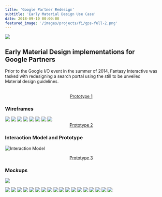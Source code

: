 ```yaml
---
title: 'Google Partner Redesign'
subtitle: 'Early Material Design Use Case'
date: 2018-09-10 00:00:00
featured_image: '/images/projects/fi/gps-full-2.png'
---
```



<div class="gallery" data-columns="1">
<img src="/images/projects/fi/macbook-fi.png" >
</div>

## Early Material Design implementations for Google Partners

Prior to the Google I/O event in the summer of 2014, Fantasy Interactive was tasked with redesigning a search portal using the still to be unveiled Material design guidelines.


<div style="text-align: center;margin-top:2rem;">
<a href="http://angelcolberg.com/2017/assets/prototypes/fi-gps-1" class=" button button--large">Prototype 1</a>
</div>


### Wireframes

<div class="gallery" data-columns="3">
<img src="/images/projects/fi/gps_wireframes_Page_1.png">
<img src="/images/projects/fi/gps_wireframes_Page_2.png">
<img src="/images/projects/fi/gps_wireframes_Page_3.png">
<img src="/images/projects/fi/gps_wireframes_Page_4.png">
<img src="/images/projects/fi/gps_wireframes_Page_5.png">

<img src="/images/projects/fi/gps_wireframes_Page_7.png">
<img src="/images/projects/fi/gps_wireframes_Page_8.png">
<img src="/images/projects/fi/gps_wireframes_Page_9.png">
</div>



<div style="text-align: center">
<a href="http://angelcolberg.com/2017/assets/prototypes/fi-gps-2" class=" button button--large">Prototype 2</a>
</div>

### Interaction Model and Prototype

![Interaction Model](/images/projects/fi/11.png)

<div style="text-align: center">
<a href="http://angelcolberg.com/2017/assets/prototypes/fi-gps-3" class=" button button--large">Prototype 3</a>
</div>

### Mockups

![](/images/projects/fi/gp2.gif)


<div class="gallery" data-columns="3">
<img src="/images/projects/fi/gps-visualdesign_Page_21.png">
<img src="/images/projects/fi/gps-visualdesign_Page_22.png">
<img src="/images/projects/fi/gps-visualdesign_Page_23.png">
<img src="/images/projects/fi/gps-visualdesign_Page_24.png">
<img src="/images/projects/fi/gps-visualdesign_Page_25.png">
<img src="/images/projects/fi/gps-visualdesign_Page_26.png">
<img src="/images/projects/fi/gps-visualdesign_Page_27.png">

<img src="/images/projects/fi/gps-visualdesign_Page_10.png">
<img src="/images/projects/fi/gps-visualdesign_Page_11.png">
<img src="/images/projects/fi/gps-visualdesign_Page_12.png">
<img src="/images/projects/fi/gps-visualdesign_Page_13.png">


<img src="/images/projects/fi/5.png">
<img src="/images/projects/fi/6.png">
<img src="/images/projects/fi/7.png">
<img src="/images/projects/fi/8.png">
<img src="/images/projects/fi/fi-gps-alt-colors-1.png">
<img src="/images/projects/fi/fi-gps-alt-colors-2.png">
<img src="/images/projects/fi/fi-gps-alt-colors-3.png">
</div>


